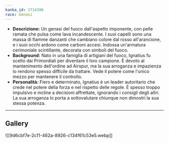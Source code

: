 ```yaml
---
kanka_id: 1714396
race: Genasi
---
```


* **Descrizione:** Un genasi del fuoco dall'aspetto
  imponente, con pelle ramata che pulsa come lava incandescente. I suoi
  capelli sono una massa di fiamme danzanti che cambiano colore dal rosso
  all'arancione, e i suoi occhi ardono come carboni accesi. Indossa
  un'armatura cerimoniale scintillante, decorata con simboli del fuoco.
* **Background:**
  Nato in una famiglia di artigiani del fuoco, Ignatius fu scelto dai
  Primordiali per diventare il loro campione. È devoto al mantenimento
  dell'ordine ad Airspur, ma la sua arroganza e impazienza lo rendono
  spesso difficile da trattare. Vede il potere come l'unico mezzo per
  mantenere il controllo.
* **Personalità:** Fiero e
  determinato, Ignatius è un leader autoritario che crede nel potere della
  forza e nel rispetto delle regole. È spesso troppo impulsivo e incline a
  decisioni affrettate, ignorando i consigli degli altri. La sua
  arroganza lo porta a sottovalutare chiunque non dimostri la sua stessa
  potenza.

---
## Gallery
![[9d6cbf7e-2c11-462a-8926-c134f61c53e5.webp]]
